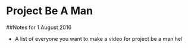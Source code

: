 Project Be A Man
=====
##Notes for 1 August 2016
* A list of everyone you want to make a video for project be a man
hel
